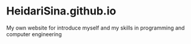 # HeidariSina.github.io
My own website for introduce myself and my skills in programming and computer engineering
